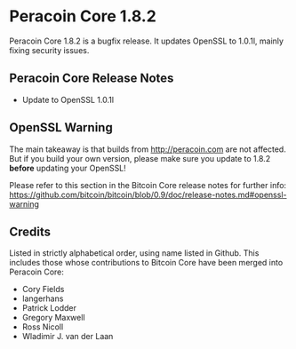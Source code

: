 # Peracoin Core 1.8.2

Peracoin Core 1.8.2 is a bugfix release. It updates OpenSSL to 1.0.1l, mainly fixing security issues.

## Peracoin Core Release Notes

* Update to OpenSSL 1.0.1l


## OpenSSL Warning

The main takeaway is that builds from http://peracoin.com are not affected. But if you build your own version,
please make sure you update to 1.8.2 **before** updating your OpenSSL!

Please refer to this section in the Bitcoin Core release notes for further info: https://github.com/bitcoin/bitcoin/blob/0.9/doc/release-notes.md#openssl-warning


## Credits

Listed in strictly alphabetical order, using name listed in Github. This
includes those whose contributions to Bitcoin Core have been merged
into Peracoin Core:

* Cory Fields
* langerhans
* Patrick Lodder
* Gregory Maxwell
* Ross Nicoll
* Wladimir J. van der Laan
